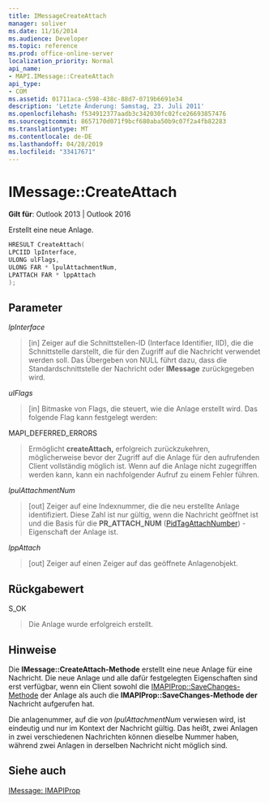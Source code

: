 ```yaml
---
title: IMessageCreateAttach
manager: soliver
ms.date: 11/16/2014
ms.audience: Developer
ms.topic: reference
ms.prod: office-online-server
localization_priority: Normal
api_name:
- MAPI.IMessage::CreateAttach
api_type:
- COM
ms.assetid: 01711aca-c598-438c-88d7-0719b6691e34
description: 'Letzte Änderung: Samstag, 23. Juli 2011'
ms.openlocfilehash: f534912377aadb3c342030fc02fce26693857476
ms.sourcegitcommit: 8657170d071f9bcf680aba50b9c07f2a4fb82283
ms.translationtype: MT
ms.contentlocale: de-DE
ms.lasthandoff: 04/28/2019
ms.locfileid: "33417671"
---
```

# <a name="imessagecreateattach"></a>IMessage::CreateAttach

  
  
**Gilt für**: Outlook 2013 | Outlook 2016 
  
Erstellt eine neue Anlage.
  
```cpp
HRESULT CreateAttach(
LPCIID lpInterface,
ULONG ulFlags,
ULONG FAR * lpulAttachmentNum,
LPATTACH FAR * lppAttach
);
```

## <a name="parameters"></a>Parameter

 _lpInterface_
  
> [in] Zeiger auf die Schnittstellen-ID (Interface Identifier, IID), die die Schnittstelle darstellt, die für den Zugriff auf die Nachricht verwendet werden soll. Das Übergeben von NULL führt dazu, dass die Standardschnittstelle der Nachricht oder **IMessage** zurückgegeben wird. 
    
 _ulFlags_
  
> [in] Bitmaske von Flags, die steuert, wie die Anlage erstellt wird. Das folgende Flag kann festgelegt werden:
    
MAPI_DEFERRED_ERRORS 
  
> Ermöglicht **createAttach,** erfolgreich zurückzukehren, möglicherweise bevor der Zugriff auf die Anlage für den aufrufenden Client vollständig möglich ist. Wenn auf die Anlage nicht zugegriffen werden kann, kann ein nachfolgender Aufruf zu einem Fehler führen. 
    
 _lpulAttachmentNum_
  
> [out] Zeiger auf eine Indexnummer, die die neu erstellte Anlage identifiziert. Diese Zahl ist nur gültig, wenn die Nachricht geöffnet ist und die Basis für die **PR_ATTACH_NUM** ([PidTagAttachNumber](pidtagattachnumber-canonical-property.md)) -Eigenschaft der Anlage ist.
    
 _lppAttach_
  
> [out] Zeiger auf einen Zeiger auf das geöffnete Anlagenobjekt.
    
## <a name="return-value"></a>Rückgabewert

S_OK 
  
> Die Anlage wurde erfolgreich erstellt.
    
## <a name="remarks"></a>Hinweise

Die **IMessage::CreateAttach-Methode** erstellt eine neue Anlage für eine Nachricht. Die neue Anlage und alle dafür festgelegten Eigenschaften sind erst verfügbar, wenn ein Client sowohl die [IMAPIProp::SaveChanges-Methode](imapiprop-savechanges.md) der Anlage als auch die **IMAPIProp::SaveChanges-Methode der** Nachricht aufgerufen hat. 
  
Die anlagenummer, auf die  _von lpulAttachmentNum_ verwiesen wird, ist eindeutig und nur im Kontext der Nachricht gültig. Das heißt, zwei Anlagen in zwei verschiedenen Nachrichten können dieselbe Nummer haben, während zwei Anlagen in derselben Nachricht nicht möglich sind. 
  
## <a name="see-also"></a>Siehe auch



[IMessage: IMAPIProp](imessageimapiprop.md)

